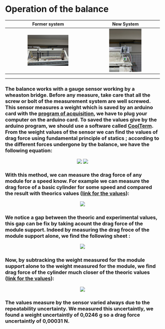 # Operation of the balance
| Former system | New System | 
|:-:|:-:|
|<img src="https://github.com/fluidodinamica/balance_tunel_de_viento/blob/main/IMG_0321%20(1).jpg" width=50%>|<img src="https://github.com/fluidodinamica/balance_tunel_de_viento/blob/main/IMG_0916.jpg" width=50%>|
---------
### The balance works with a gauge sensor working by a wheaston bridge. Before any measure, take care that all the screw or bolt of the measurement system are well screwed. This sensor measures a weight which is saved by an arduino card with the [program of acquisition](https://github.com/fluidodinamica/balance_tunel_de_viento/blob/main/_talonnage_masse.ino), we have to plug your computer on the arduino card. To saved the values give by the arduino program, we should use a software called [CoolTerm](https://coolterm.en.lo4d.com/windows). From the weight values of the sensor we can find the values of drag force using fundamental principle of statics ; according to the different forces undergone by the balance, we have the following equation:
<p align="center">
  <img src="https://user-images.githubusercontent.com/104587276/166970391-a733e828-1131-4365-bf0a-195d40c10461.png"/>
<img src="https://user-images.githubusercontent.com/104587276/167152004-4aeec315-5941-45a6-8a1c-c2f7d5c24f2c.png" width=60%>
</p>  

### With this method, we can measure the drag force of any module for a speed know. For example we can measure the drag force of a basic cylinder for some speed and compared the result with theorics values ([link for the values](https://github.com/fluidodinamica/balance_tunel_de_viento/blob/main/Values%20drag%20force.csv)):
<p align="center">
  <img src="https://user-images.githubusercontent.com/104587276/166973557-18a1a91c-e890-4137-a0f2-bf0f8cc8a3a8.png"/>
</p> 

### We notice a gap between the theoric and experimental values, this gap can be fix by taking acount the drag force of the module support. Indeed by measuring the drag froce of the module support alone, we find the following sheet :
<p align="center">
  <img src="https://user-images.githubusercontent.com/104587276/166975389-e1400ceb-d474-4373-8ef0-5102f68a3811.png"/>
</p> 

### Now, by subtracking the weight measured for the module support alone to the weight measured for the module, we find drag force of the cylinder much closer of the theoric values ([link for the values](https://github.com/fluidodinamica/balance_tunel_de_viento/blob/main/Values%20drag%20force%20without%20support.csv)): 
<p align="center">
  <img src="https://user-images.githubusercontent.com/104587276/166976281-332447a3-1565-4d8e-b448-cf27f00cc306.png"/>
</p> 

### The values measure by the sensor varied always due to the repeatability uncertainty. We measured this uncertaintly, we found a weight uncertaintly of 0,0246 g so a drag force uncertaintly of 0,00031 N. 

